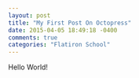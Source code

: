```yaml
---
layout: post
title: "My First Post On Octopress"
date: 2015-04-05 18:49:18 -0400
comments: true
categories: "Flatiron School"
---
```

Hello World!
